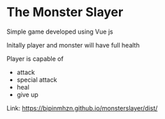 # The Monster Slayer

Simple game developed using Vue js

Initally player and monster will have full health 

Player is capable of 
  - attack
  - special attack
  - heal
  - give up
  
 Link: https://bipinmhzn.github.io/monsterslayer/dist/
